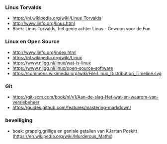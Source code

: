 ### Linus Torvalds

* https://nl.wikipedia.org/wiki/Linus_Torvalds
* http://www.linfo.org/linus.html
* Boek: Linus Torvalds, het genie achter Linus - Gewoon voor de Fun

### Linux en Open Source

* http://www.linfo.org/index.html
* https://nl.wikipedia.org/wiki/Linux
* https://www.nllgg.nl/linux/wat-is-linux
* https://www.nllgg.nl/linux/open-source-software
* https://commons.wikimedia.org/wiki/File:Linux_Distribution_Timeline.svg

### Git

* https://git-scm.com/book/nl/v1/Aan-de-slag-Het-wat-en-waarom-van-versiebeheer
* https://guides.github.com/features/mastering-markdown/

### beveiliging

* boek: grappig,grillige en geniale getallen van KJartan Poskitt (https://en.wikipedia.org/wiki/Murderous_Maths)
